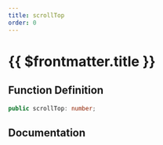 ```yaml
---
title: scrollTop
order: 0
---
```


# {{ $frontmatter.title }}

## Function Definition

```ts
public scrollTop: number;
```

## Documentation

<!--@include: ./parts/scrollTop.md-->
